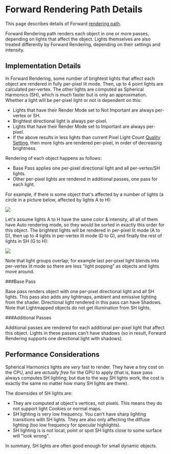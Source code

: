 Forward Rendering Path Details
==============================


This page describes details of <span class=keyword>Forward</span> [rendering path](RenderingPaths.md).

Forward Rendering path renders each object in one or more passes, depending on lights that affect the object. Lights themselves are also treated differently by Forward Rendering, depending on their settings and intensity.

Implementation Details
----------------------



In Forward Rendering, some number of brightest lights that affect each object are rendered in fully per-pixel lit mode. Then, up to 4 point lights are calculated per-vertex. The other lights are computed as Spherical Harmonics (SH), which is much faster but is only an approximation. Whether a light will be per-pixel light or not is dependent on this:
* Lights that have their Render Mode set to <span class=keyword>Not Important</span> are always per-vertex or SH.
* Brightest directional light is always per-pixel.
* Lights that have their Render Mode set to <span class=keyword>Important</span> are always per-pixel.
* If the above results in less lights than current <span class=keyword>Pixel Light Count</span> [Quality Setting](class-QualitySettings.md), then more lights are rendered per-pixel, in order of decreasing brightness.

Rendering of each object happens as follows:
* Base Pass applies one per-pixel directional light and all per-vertex/SH lights.
* Other per-pixel lights are rendered in additional passes, one pass for each light.

For example, if there is some object that's affected by a number of lights (a circle in a picture below, affected by lights A to H):   

![](http://docwiki.hq.unity3d.com/uploads/Main/ForwardLightsExample.png)  

Let's assume lights A to H have the same color & intensity, all all of them have Auto rendering mode, so they would be sorted in exactly this order for this object. The brightest lights will be rendered in per-pixel lit mode (A to D), then up to 4 lights in per-vertex lit mode (D to G), and finally the rest of lights in SH (G to H):


![](http://docwiki.hq.unity3d.com/uploads/Main/ForwardLightsClassify.png)  

Note that light groups overlap; for example last per-pixel light blends into per-vertex lit mode so there are less "light popping" as objects and lights move around.


###Base Pass

Base pass renders object with one per-pixel directional light and all SH lights. This pass also adds any lightmaps, ambient and emissive lighting from the shader. Directional light rendered in this pass can have Shadows. Note that Lightmapped objects do not get illumination from SH lights.

###Additional Passes

Additional passes are rendered for each additional per-pixel light that affect this object. Lights in these passes can't have shadows (so in result, Forward Rendering supports one directional light with shadows).


Performance Considerations
--------------------------


Spherical Harmonics lights are _very_ fast to render. They have a tiny cost on the CPU, and are _actually free_ for the GPU to apply (that is, base pass always computes SH lighting; but due to the way SH lights work, the cost is exactly the same no matter how many SH lights are there).

The downsides of SH lights are:
* They are computed at object's vertices, not pixels. This means they do not support light Cookies or normal maps.
* SH lighting is very low frequency. You can't have sharp lighting transitions with SH lights. They are also only affecting the diffuse lighting (too low frequency for specular highlights).
* SH lighting is is not local; point or spot SH lights close to some surface will "look wrong".

In summary, SH lights are often good enough for small dynamic objects.
